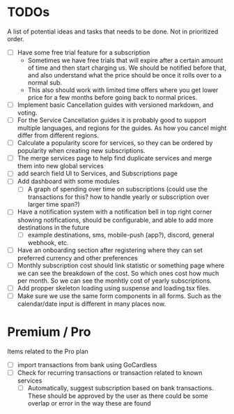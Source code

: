 # TODOs
A list of potential ideas and tasks that needs to be done. Not in prioritized order.

- [ ] Have some free trial feature for a subscription
  - Sometimes we have free trials that will expire after a certain amount of time and then start charging us. We should be notified before that, and also understand what the price should be once it rolls over to a normal sub.
  - This also should work with limited time offers where you get lower price for a few months before going back to normal prices.
- [ ] Implement basic Cancellation guides with versioned markdown, and voting.
- [ ] For the Service Cancellation guides it is probably good to support multiple languages, and regions for the guides. As how you cancel might differ from different regions.
- [ ] Calculate a popularity score for services, so they can be ordered by popularity when creating new subscriptions. 
- [ ] The merge services page to help find duplicate services and merge them into new global services
- [ ] add search field UI to Services, and Subscriptions page
- [ ] Add dashboard with some modules
  - [ ] A graph of spending over time on subscriptions (could use the transactions for this? how to handle yearly or subscription over larger time span?)
- [ ] Have a notification system with a notification bell in top right corner showing notifications, should be configurable, and able to add more destinations in the future
  - [ ] example destinations, sms, mobile-push (app?), discord, general webhook, etc.
- [ ] Have an onboarding section after registering where they can set preferred currency and other preferences
- [ ] Monthly subscription cost should link statistic or something page where we can see the breakdown of the cost. So which ones cost how much per month. So we can see the monhtly cost of yearly subscriptions.
- [ ] Add propper skeleton loading using suspense and loading.tsx files.
- [ ] Make sure we use the same form components in all forms. Such as the calendar/date input is different in many places now. 

# Premium / Pro 
Items related to the Pro plan 
- [ ] import transactions from bank using GoCardless
- [ ] Check for recurring transactions or transaction related to known services
  - [ ] Automatically, suggest subscription based on bank transactions. These should be approved by the user as there could be some overlap or error in the way these are found
